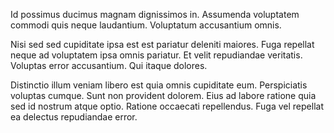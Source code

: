 Id possimus ducimus magnam dignissimos in. Assumenda voluptatem commodi quis neque laudantium. Voluptatum accusantium omnis.
 Nisi sed sed cupiditate ipsa est est pariatur deleniti maiores. Fuga repellat neque ad voluptatem ipsa omnis pariatur. Et velit repudiandae veritatis. Voluptas error accusantium. Qui itaque dolores.
 Distinctio illum veniam libero est quia omnis cupiditate eum. Perspiciatis voluptas cumque. Sunt non provident dolorem. Eius ad labore ratione quia sed id nostrum atque optio. Ratione occaecati repellendus. Fuga vel repellat ea delectus repudiandae error.